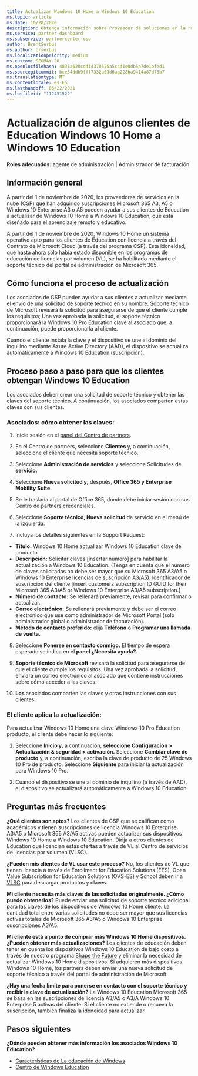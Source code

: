 ```yaml
---
title: Actualizar Windows 10 Home a Windows 10 Education
ms.topic: article
ms.date: 10/28/2020
description: Obtenga información sobre Proveedor de soluciones en la nube asociados (CSP) pueden actualizar algunos de sus clientes de Education Windows 10 Home a Windows 10 Education
ms.service: partner-dashboard
ms.subservice: partnercenter-csp
author: BrentSerbus
ms.author: brserbus
ms.localizationpriority: medium
ms.custom: SEOMAY.20
ms.openlocfilehash: 4835a620cd414370525a5c441e0db5a7de1bfed1
ms.sourcegitcommit: bce54ddb9fff7332a03d6aa228ba9414a87d76b7
ms.translationtype: MT
ms.contentlocale: es-ES
ms.lasthandoff: 06/22/2021
ms.locfileid: "112431522"
---
```

# <a name="upgrade-some-education-customers-from-windows-10-home-to-windows-10-education"></a>Actualización de algunos clientes de Education Windows 10 Home a Windows 10 Education

**Roles adecuados:** agente de administración | Administrador de facturación

## <a name="overview"></a>Información general

A partir del 1 de noviembre de 2020, los proveedores de servicios en la nube (CSP) que han adquirido suscripciones Microsoft 365 A3, A5 o Windows 10 Enterprise A3 o A5 pueden ayudar a sus clientes de Education a actualizar de Windows 10 Home a Windows 10 Education, que está diseñado para el aprendizaje remoto y educativo.

A partir del 1 de noviembre de 2020, Windows 10 Home un sistema operativo apto para los clientes de Education con licencia a través del Contrato de Microsoft Cloud (a través del programa CSP). Esta idoneidad, que hasta ahora solo había estado disponible en los programas de educación de licencias por volumen (VL), se ha habilitado mediante el soporte técnico del portal de administración de Microsoft 365. 

## <a name="how-the-upgrade-process-works"></a>Cómo funciona el proceso de actualización

Los asociados de CSP pueden ayudar a sus clientes a actualizar mediante el envío de una solicitud de soporte técnico en su nombre. Soporte técnico de Microsoft revisará la solicitud para asegurarse de que el cliente cumple los requisitos; Una vez aprobada la solicitud, el soporte técnico proporcionará la Windows 10 Pro Education clave al asociado que, a continuación, puede proporcionarla al cliente.

Cuando el cliente instala la clave y el dispositivo se une al dominio del inquilino mediante Azure Active Directory (AAD), el dispositivo se actualiza automáticamente a Windows 10 Education (suscripción).   

## <a name="step-by-step-process-for-customers-to-get-windows-10-education"></a>Proceso paso a paso para que los clientes obtengan Windows 10 Education

Los asociados deben crear una solicitud de soporte técnico y obtener las claves del soporte técnico. A continuación, los asociados comparten estas claves con sus clientes.

### <a name="partners--how-to-get-the-keys"></a>Asociados: cómo obtener las claves:

1. Inicie sesión en el [panel del Centro de partners](https://partner.microsoft.com/dashboard).

2. En el Centro de partners, seleccione **Clientes** y, a continuación, seleccione el cliente que necesita soporte técnico.

3. Seleccione **Administración de servicios** y seleccione Solicitudes de **servicio.**

4. Seleccione **Nueva solicitud y,** después, **Office 365 y Enterprise Mobility Suite.**

5. Se le traslada al portal de Office 365, donde debe iniciar sesión con sus Centro de partners credenciales.

6. Seleccione **Soporte técnico, Nueva solicitud** de servicio en el menú de la izquierda.

7. Incluya los detalles siguientes en la Support Request:

- **Título:** Windows 10 Home actualizar Windows 10 Education clave de producto
- **Descripción:** Solicitar claves [insertar número] para habilitar la actualización a Windows 10 Education. (Tenga en cuenta que el número de claves solicitadas no debe ser mayor que su Microsoft 365 A3/A5 o Windows 10 Enterprise licencias de suscripción A3/A5). Identificador de suscripción del cliente [insert customers subscription ID GUID for their Microsoft 365 A3/A5 or Windows 10 Enterprise A3/A5 subscription.]
- **Número de contacto:** Se rellenará previamente; revisar para confirmar o actualizar.
- **Correo electrónico:** Se rellenará previamente y debe ser el correo electrónico que use como administrador de Microsoft Portal (solo administrador global o administrador de facturación).
- **Método de contacto preferido:** elija **Teléfono** o **Programar una llamada de vuelta.**

8. Seleccione **Ponerse en contacto conmigo.** El tiempo de espera esperado se indica en el **panel ¿Necesita ayuda?.**

9. **Soporte técnico de Microsoft** revisará la solicitud para asegurarse de que el cliente cumple los requisitos. Una vez aprobada la solicitud, enviará un correo electrónico al asociado que contiene instrucciones sobre cómo acceder a las claves.

10. **Los** asociados comparten las claves y otras instrucciones con sus clientes.

### <a name="customer-applies-the-upgrade"></a>El cliente aplica la actualización:

Para actualizar Windows 10 Home una clave Windows 10 Pro Education producto, el cliente debe hacer lo siguiente:  

1. Seleccione **Inicio y,** a continuación, **seleccione Configuración > Actualización & seguridad > activación.** Seleccione **Cambiar clave de producto** y, a continuación, escriba la clave de producto de 25 Windows 10 Pro de producto. Seleccione **Siguiente** para iniciar la actualización para Windows 10 Pro.

2. Cuando el dispositivo se une al dominio de inquilino (a través de AAD), el dispositivo se actualizará automáticamente a Windows 10 Education.  

## <a name="frequently-asked-questions"></a>Preguntas más frecuentes

**¿Qué clientes son aptos?**
Los clientes de CSP que se califican como académicos y tienen suscripciones de licencia Windows 10 Enterprise A3/A5 o Microsoft 365 A3/A5 activas pueden actualizar sus dispositivos Windows 10 Home a Windows 10 Education. Dirija a otros clientes de Education que licencian estas ofertas a través de VL al Centro de servicios de licencias por volumen (VLSC).

**¿Pueden mis clientes de VL usar este proceso?**
No, los clientes de VL que tienen licencia a través de Enrollment for Education Solutions (EES), Open Value Subscription for Education Solutions (OVS-ES) y School deben ir a [VLSC](https://www.microsoft.com/Licensing/servicecenter/default.aspx) para descargar productos y claves. 

**Mi cliente necesita más claves de las solicitadas originalmente. ¿Cómo puedo obtenerlos?**
Puede enviar una solicitud de soporte técnico adicional para las claves de los dispositivos de Windows 10 Home cliente. La cantidad total entre varias solicitudes no debe ser mayor que sus licencias activas totales de Microsoft 365 A3/A5 o Windows 10 Enterprise suscripciones A3/A5.

**Mi cliente está a punto de comprar más Windows 10 Home dispositivos. ¿Pueden obtener más actualizaciones?**
Los clientes de educación deben tener en cuenta los dispositivos Windows 10 Education de bajo costo a través de nuestro programa [Shape the Future](https://www.microsoft.com/education/products/windows/shapethefuture.aspx) y eliminar la necesidad de actualizar Windows 10 Home dispositivos. Si adquieren más dispositivos Windows 10 Home, los partners deben enviar una nueva solicitud de soporte técnico a través del portal de administración de Microsoft.

**¿Hay una fecha límite para ponerse en contacto con el soporte técnico y recibir la clave de actualización?**
La Windows 10 Education Microsoft 365 se basa en las suscripciones de licencia A3/A5 o A3/A Windows 10 Enterprise 5 activas del cliente. Si el cliente no extiende o renueva la suscripción, también finaliza la idoneidad para actualizar.

## <a name="next-steps"></a>Pasos siguientes

**¿Dónde pueden obtener más información los asociados Windows 10 Education?**

- [Características de La educación de Windows](https://www.microsoft.com/education/products/windows/features)
- [Centro de Windows Education](/education/windows/)